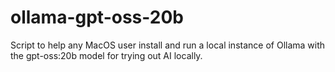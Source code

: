 # ollama-gpt-oss-20b
Script to help any MacOS user install and run a local instance of Ollama with the gpt-oss:20b model for trying out AI locally.
